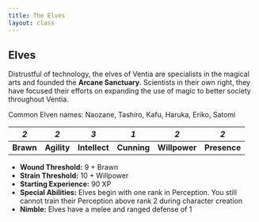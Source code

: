 ```yaml
---
title: The Elves
layout: class
---
```

## Elves
Distrustful of technology, the elves of Ventia are specialists in the magical arts and founded the **Arcane Sanctuary**. Scientists in their own right, they have focused their efforts on expanding the use of magic to better society throughout Ventia.

Common Elven names: Naozane, Tashiro, Kafu, Haruka, Eriko, Satomi 
<classtable markdown="block">

|<span class="fa fa-stack fa-2x"><i class="fa fa-fw fa-cog fa-inverse fa-stack-2x" aria-hidden="true"></i><i class="fa fa-stack-1x accent">2</i></span>|<span class="fa fa-stack fa-2x"><i class="fa fa-fw fa-cog fa-inverse fa-stack-2x" aria-hidden="true"></i><i class="fa fa-stack-1x accent">2</i></span>|<span class="fa fa-stack fa-2x"><i class="fa fa-fw fa-cog fa-inverse fa-stack-2x" aria-hidden="true"></i><i class="fa fa-stack-1x accent">3</i></span>|<span class="fa fa-stack fa-2x"><i class="fa fa-fw fa-cog fa-inverse fa-stack-2x" aria-hidden="true"></i><i class="fa fa-stack-1x accent">1</i></span>|<span class="fa fa-stack fa-2x"><i class="fa fa-fw fa-cog fa-inverse fa-stack-2x" aria-hidden="true"></i><i class="fa fa-stack-1x accent">2</i></span>|<span class="fa fa-stack fa-2x"><i class="fa fa-fw fa-cog fa-inverse fa-stack-2x" aria-hidden="true"></i><i class="fa fa-stack-1x accent">2</i></span>|
|:---------:|:-----------:|:-------------:|:-----------:|:-------------:|:------------:|
| **Brawn** | **Agility** | **Intellect** | **Cunning** | **Willpower** | **Presence** |

</classtable>

* **Wound Threshold:** 9 + Brawn
* **Strain Threshold:** 10 + Willpower
* **Starting Experience:** 90 XP
* **Special Abilities:** Elves begin with one rank in Perception. You still cannot train their Perception above rank 2 during character creation
* **Nimble:** Elves have a melee and ranged defense of 1